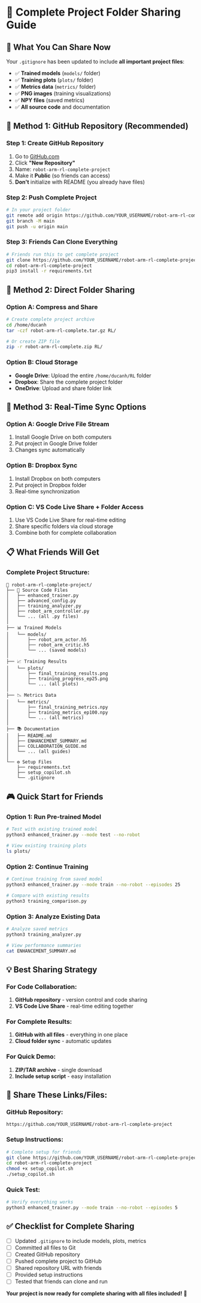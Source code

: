 # 📁 **Complete Project Folder Sharing Guide**

## 🎯 **What You Can Share Now**

Your `.gitignore` has been updated to include **all important project files**:
- ✅ **Trained models** (`models/` folder)
- ✅ **Training plots** (`plots/` folder)  
- ✅ **Metrics data** (`metrics/` folder)
- ✅ **PNG images** (training visualizations)
- ✅ **NPY files** (saved metrics)
- ✅ **All source code** and documentation

## 🚀 **Method 1: GitHub Repository (Recommended)**

### **Step 1: Create GitHub Repository**
1. Go to [GitHub.com](https://github.com)
2. Click **"New Repository"**
3. Name: `robot-arm-rl-complete-project`
4. Make it **Public** (so friends can access)
5. **Don't** initialize with README (you already have files)

### **Step 2: Push Complete Project**
```bash
# In your project folder
git remote add origin https://github.com/YOUR_USERNAME/robot-arm-rl-complete-project.git
git branch -M main
git push -u origin main
```

### **Step 3: Friends Can Clone Everything**
```bash
# Friends run this to get complete project
git clone https://github.com/YOUR_USERNAME/robot-arm-rl-complete-project.git
cd robot-arm-rl-complete-project
pip3 install -r requirements.txt
```

## 💾 **Method 2: Direct Folder Sharing**

### **Option A: Compress and Share**
```bash
# Create complete project archive
cd /home/ducanh
tar -czf robot-arm-rl-complete.tar.gz RL/

# Or create ZIP file
zip -r robot-arm-rl-complete.zip RL/
```

### **Option B: Cloud Storage**
- **Google Drive**: Upload the entire `/home/ducanh/RL` folder
- **Dropbox**: Share the complete project folder
- **OneDrive**: Upload and share folder link

## 🔄 **Method 3: Real-Time Sync Options**

### **Option A: Google Drive File Stream**
1. Install Google Drive on both computers
2. Put project in Google Drive folder
3. Changes sync automatically

### **Option B: Dropbox Sync**
1. Install Dropbox on both computers  
2. Put project in Dropbox folder
3. Real-time synchronization

### **Option C: VS Code Live Share + Folder Access**
1. Use VS Code Live Share for real-time editing
2. Share specific folders via cloud storage
3. Combine both for complete collaboration

## 📋 **What Friends Will Get**

### **Complete Project Structure:**
```
📁 robot-arm-rl-complete-project/
├── 🤖 Source Code Files
│   ├── enhanced_trainer.py
│   ├── advanced_config.py
│   ├── training_analyzer.py
│   ├── robot_arm_controller.py
│   └── ... (all .py files)
│
├── 📊 Trained Models
│   └── models/
│       ├── robot_arm_actor.h5
│       ├── robot_arm_critic.h5
│       └── ... (saved models)
│
├── 📈 Training Results  
│   └── plots/
│       ├── final_training_results.png
│       ├── training_progress_ep25.png
│       └── ... (all plots)
│
├── 📉 Metrics Data
│   └── metrics/
│       ├── final_training_metrics.npy
│       ├── training_metrics_ep100.npy
│       └── ... (all metrics)
│
├── 📚 Documentation
│   ├── README.md
│   ├── ENHANCEMENT_SUMMARY.md
│   ├── COLLABORATION_GUIDE.md
│   └── ... (all guides)
│
└── ⚙️ Setup Files
    ├── requirements.txt
    ├── setup_copilot.sh
    └── .gitignore
```

## 🎮 **Quick Start for Friends**

### **Option 1: Run Pre-trained Model**
```bash
# Test with existing trained model
python3 enhanced_trainer.py --mode test --no-robot

# View existing training plots
ls plots/
```

### **Option 2: Continue Training**
```bash
# Continue training from saved model
python3 enhanced_trainer.py --mode train --no-robot --episodes 25

# Compare with existing results
python3 training_comparison.py
```

### **Option 3: Analyze Existing Data**
```bash
# Analyze saved metrics
python3 training_analyzer.py

# View performance summaries
cat ENHANCEMENT_SUMMARY.md
```

## 💡 **Best Sharing Strategy**

### **For Code Collaboration:**
1. **GitHub repository** - version control and code sharing
2. **VS Code Live Share** - real-time editing together

### **For Complete Results:**
1. **GitHub with all files** - everything in one place
2. **Cloud folder sync** - automatic updates

### **For Quick Demo:**
1. **ZIP/TAR archive** - single download
2. **Include setup script** - easy installation

## 🔗 **Share These Links/Files:**

### **GitHub Repository:**
`https://github.com/YOUR_USERNAME/robot-arm-rl-complete-project`

### **Setup Instructions:**
```bash
# Complete setup for friends
git clone https://github.com/YOUR_USERNAME/robot-arm-rl-complete-project.git
cd robot-arm-rl-complete-project
chmod +x setup_copilot.sh
./setup_copilot.sh
```

### **Quick Test:**
```bash
# Verify everything works
python3 enhanced_trainer.py --mode train --no-robot --episodes 5
```

## ✅ **Checklist for Complete Sharing**

- [ ] Updated `.gitignore` to include models, plots, metrics
- [ ] Committed all files to Git
- [ ] Created GitHub repository
- [ ] Pushed complete project to GitHub
- [ ] Shared repository URL with friends
- [ ] Provided setup instructions
- [ ] Tested that friends can clone and run

**Your project is now ready for complete sharing with all files included!** 🎉
